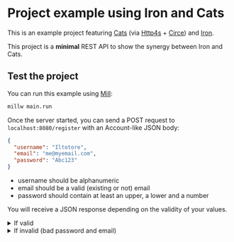 # Project example using Iron and Cats

This is an example project featuring [Cats](https://typelevel.org/cats/) (via [Http4s](https://http4s.org) +
[Circe](https://circe.github.io/circe/)) and [Iron](https://github.com/Iltotore/iron).

This project is a **minimal** REST API to show the synergy between Iron and Cats.

## Test the project

You can run this example using [Mill](https://com-lihaoyi.github.io/mill/mill/Intro_to_Mill.html):

```sh
millw main.run
```

Once the server started, you can send a POST request to `localhost:8080/register` with an Account-like JSON body:

```json
{
  "username": "Iltotore",
  "email": "me@myemail.com",
  "password": "Abc123"
}
```

- username should be alphanumeric
- email should be a valid (existing or not) email
- password should contain at least an upper, a lower and a number

You will receive a JSON response depending on the validity of your values.
<details>
<summary>If valid</summary>

```json
{
  "Valid": {
    "username": "Iltotore",
    "email": "me@myemail.com",
    "password": "Abc123"
  }
}
```

</details>

<details>

<summary>If invalid (bad password and email)</summary>

Original request:
```json
{
  "username": "Iltotore",
  "email": "memyemail.com",
  "password": "abc123"
}
```

Response:
```json
{
  "Invalid": [
    {
      "name": "email",
      "message": "Value should be an email"
    },
    {
      "name": "password",
      "message": "Value should contain at least an upper, a lower and a number"
    }
  ]
}
```

</details>